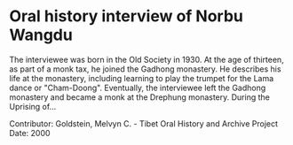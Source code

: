# Oral history interview of Norbu Wangdu


The interviewee was born in the Old Society in 1930. At the age of thirteen, as part of a monk tax, he joined the Gadhong monastery. He describes his life at the monastery, including learning to play the trumpet for the Lama dance or "Cham-Doong". Eventually, the interviewee left the Gadhong monastery and became a monk at the Drephung monastery. During the Uprising of...


Contributor:
                        Goldstein, Melvyn C. - Tibet Oral History and Archive Project  
Date:
2000  
